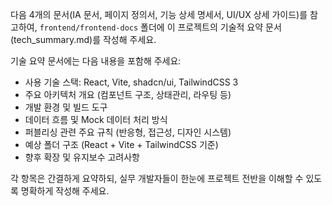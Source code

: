 다음 4개의 문서(IA 문서, 페이지 정의서, 기능 상세 명세서, UI/UX 상세 가이드)를 참고하여, `frontend/frontend-docs` 폴더에 이 프로젝트의 기술적 요약 문서(tech_summary.md)를 작성해 주세요.

기술 요약 문서에는 다음 내용을 포함해 주세요:  
- 사용 기술 스택: React, Vite, shadcn/ui, TailwindCSS 3  
- 주요 아키텍처 개요 (컴포넌트 구조, 상태관리, 라우팅 등)  
- 개발 환경 및 빌드 도구  
- 데이터 흐름 및 Mock 데이터 처리 방식  
- 퍼블리싱 관련 주요 규칙 (반응형, 접근성, 디자인 시스템)  
- 예상 폴더 구조 (React + Vite + TailwindCSS 기준)  
- 향후 확장 및 유지보수 고려사항

각 항목은 간결하게 요약하되, 실무 개발자들이 한눈에 프로젝트 전반을 이해할 수 있도록 명확하게 작성해 주세요.
